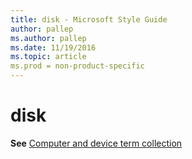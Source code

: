 ```yaml
---
title: disk - Microsoft Style Guide
author: pallep
ms.author: pallep
ms.date: 11/19/2016
ms.topic: article
ms.prod = non-product-specific
---
```


# disk

**See** [Computer and device term collection](/style-guide/a-z-word-list-term-collections/term-collections/computer-device-terms)
